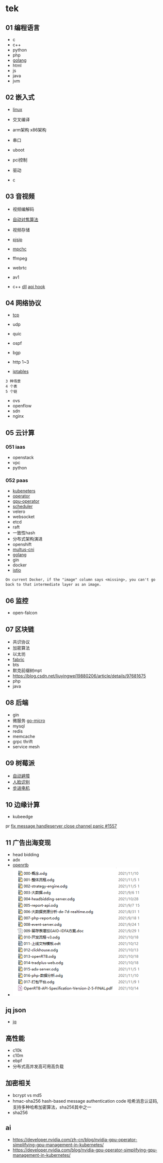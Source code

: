 # tek

## 01 编程语言
- c
- c++
- python
- php
- [golang](golang.md)
- html
- js
- java
- jvm


## 02 嵌入式
- [linux](linux.md)

- 交叉编译
- arm架构 x86架构
- 串口
- uboot
- pci控制
- 驱动
- c


## 03 音视频
- 视频编解码
- [自动对焦算法]()

- 视频存储
- [pjsip](https://blog.csdn.net/drcwr/article/details/44343619)
- [mpchc](https://blog.csdn.net/drcwr/article/details/14601313)
- ffmpeg
- webrtc
- av1
- c++
[dll](https://blog.csdn.net/drcwr/article/details/12994719)
[api hook](https://blog.csdn.net/drcwr/article/details/12971181)


## 04 网络协议
- [tcp](tcp.md)
- udp
- quic
- ospf
- bgp
- http 1~3

- [iptables](https://blog.csdn.net/drcwr/article/details/51037278)
```
3 种场景
4 个表
5 个链
```
- ovs
- openflow
- sdn
- nginx


## 05 云计算
### 051 iaas
- openstack
- vpc
- python

### 052 paas
- [kubeneters](k8s.md)
- [operator](operator.md)
- [gpu-operator](gpu-operator.md)
- [scheduler](k8s.md)
- velero
- websocket
- etcd
- raft
- 一致性hash
- 分布式架构演进
- openshift
- [multus-cni](multus.md)
- [golang](golang.md)
- gin
- docker
- [istio](istio.md)
```
On current Docker, if the "image" column says <missing>, you can't go back to that intermediate layer as an image. 
```

## 06 监控
- open-falcon

## 07 区块链
- 共识协议
- 加密算法
- 以太坊
- [fabric](fabric.md)
- bts
- 默克前缀树mpt
- https://blog.csdn.net/liuyingwei19880206/article/details/97681675
- php
- java


## 08 后端
- gin
- 微服务 [go-micro](go-micro.md)
- mysql
- redis
- memcache
- grpc thrift
- service mesh

## 09 树莓派
- [自动避障](pi.md#自动避障)
- [人脸识别](pi.md#人脸识别)
- [步进电机](pi.md#步进电机)

## 10 边缘计算
- kubeedge
    
pr [fix message handleserver close channel panic #1557](https://github.com/kubeedge/kubeedge/pull/1557)


## 11 广告出海变现

- head bidding
- adx
- [openrtb](files/bidding/OpenRTB-API-Specification-Version-2-5-FINAL.pdf)
- ![docs](files/bidding/bidding-docs.png)


## jq json
- [jq](files/jq)

## 高性能
- c10k
- c10m
- ebpf
- 分布式高并发高可用高负载


## 加密相关
- bcrypt vs md5
- hmac-sha256 hash-based message authentication code 哈希消息认证码,支持多种哈希加密算法，sha256其中之一
- sha256

## ai
- https://developer.nvidia.com/zh-cn/blog/nvidia-gpu-operator-simplifying-gpu-management-in-kubernetes/
- https://developer.nvidia.com/blog/nvidia-gpu-operator-simplifying-gpu-management-in-kubernetes/
